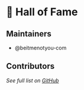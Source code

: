 # 🌟 Hall of Fame

## Maintainers
- @beitmenotyou-com

## Contributors
_See full list on [GitHub](https://github.com/beitmenotyou-com/OmniSocial-ProtocolKit/graphs/contributors)_